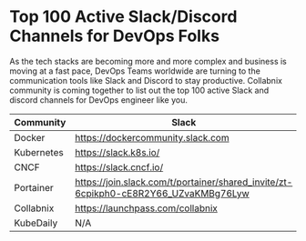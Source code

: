 # Top 100 Active Slack/Discord Channels for DevOps Folks

As the tech stacks are becoming more and more complex and business is moving at a fast pace, DevOps Teams worldwide are turning to the communication tools like Slack and Discord to stay productive. Collabnix community is coming together to list out the top 100 active Slack and discord channels for DevOps engineer like you.




| Community  | Slack | Discord |
| ------------- | ------------- | ------------- | 
| Docker   | https://dockercommunity.slack.com  | N/A |
| Kubernetes  | https://slack.k8s.io/  | N/A |
| CNCF | https://slack.cncf.io/ | N/A |
| Portainer | https://join.slack.com/t/portainer/shared_invite/zt-6cpikph0-cE8R2Y66_UZvaKMBg76Lyw | N/A
| Collabnix | https://launchpass.com/collabnix | N/A |
| KubeDaily | N/A | https://discord.gg/rEvr7vq | 
